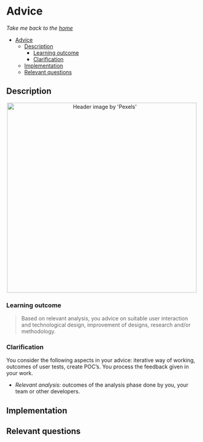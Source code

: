 # Advice

_Take me back to the [home](../../README.md)_

- [Advice](#advice)
  - [Description](#description)
    - [Learning outcome](#learning-outcome)
    - [Clarification](#clarification)
  - [Implementation](#implementation)
  - [Relevant questions](#relevant-questions)

## Description

<p align="center">
  <img src=https://images.pexels.com/photos/15319046/pexels-photo-15319046/free-photo-of-dietitian-writing-weekly-meals-plan.jpeg alt="Header image by 'Pexels'" width=500 height=500>
</p>

### Learning outcome

> Based on relevant analysis, you advice on suitable user interaction and technological design, improvement of designs, research and/or methodology.

### Clarification

You consider the following aspects in your advice: iterative way of working, outcomes of user tests, create POC’s. You process the feedback given in your work.

- _Relevant analysis:_ outcomes of the analysis phase done by you, your team or other developers.

## Implementation

## Relevant questions
